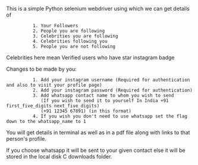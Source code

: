 This is a simple Python selenium webdriver using which we can get details of 

              1. Your Followers
              2. People you are following
              3. Celebrities you are following
              4. Celebrities following you
              5. People you are not following
Celebrities here mean Verified users who have star instagram badge

Changes to be made by you:

              1. Add your instagram username (Required for authentication and also to visit your profile page)
              2. Add your instagram password (Required for authentication)
              3. Add whatsapp contact name to whom you wish to send
                 (If you wish to send it to yourself In India +91 first_five_digits next_five_digits)
                 (+91 12345 67891) (in this format)
              4. If you wish you don't need to use whatsapp set the flag down to the whatsapp_name to 1

You will get details in terminal as well as in a pdf file along with links to that person's profile.

If you choose whatsapp it will be sent to your given contact else it will be stored in the local disk C downloads folder.

